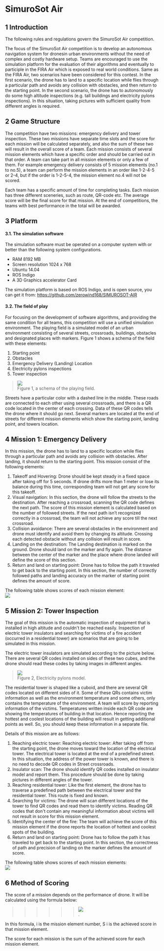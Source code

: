 # SimuroSot Air

## 1 Introduction
The following rules and regulations govern the SimuroSot Air competition.

The focus of the SimuroSot Air competition is to develop an autonomous navigation system for dronesin urban environments without the need of complex and costly hardware setup. Teams are encouraged to use the simulation platform for the evaluation of their algorithms and eventually to participle in the FIRA Air which is exposed to real world conditions. Same as the FIRA Air, two scenarios have been considered for this contest. In the first scenario, the drone has to land to a specific location while flies through a particular path and avoids any collision with obstacles, and then return to the starting point. In the second scenario, the drone has to autonomously do some high altitude inspections (e.g. tall buildings and electricity pylons inspections). In this situation, taking pictures with sufficient quality from different angles is required.

## 2 Game Structure
The competition have two missions: emergency delivery and tower inspection. These two missions have separate time slots and the score for each mission will be calculated separately, and also the sum of these two will result in the overall score of a team. Each mission consists of several mission elements which have a specific order and should be carried out in that order. A team can take part in all mission elements or only a few of them. For example emergency delivery consists of 5 mission elements (no.1 to no.5), a team can perform the mission elements in an order like 1-2-4-5 or 2-4, but if the order is 1-2-5-4, the mission element no.4 will not be scored.

Each team has a specific amount of time for completing tasks. Each mission has three different sceneries, such as route, QR-code etc. The average score will be the final score for that mission. At the end of competitions, the teams with best performance in the total will be awarded.

## 3 Platform
#### 3.1. The simulation software
The simulation software must be operated on a computer system with or better than the following system configurations.

- RAM 8192 MB
- Screen resolution 1024 x 768
- Ubuntu 14.04
- ROS Indigo
- A 3D Graphics accelerator Card

The simulation platform is based on ROS Indigo, and is open source, you can get it from:
https://github.com/zerowind168/SIMUROSOT-AIR

#### 3.2. The field of play
For focusing on the development of software algorithms, and providing the same condition for all teams, this competition will use a unified simulation environment. The playing field is a simulated model of an urban environment consisting of several streets, crossroads, buildings, obstacles and designated places with markers. Figure 1 shows a schema of the field with these elements:

1. Starting point
2. Obstacles
3. Emergency Delivery (Landing) Location
4. Electricity pylons inspections
5. Tower inspection

>![](image/3_1.png)  
>Figure 1, a schema of the playing field.


Streets have a particular color with a dashed line in the middle. These roads are connected to each
other using several crossroads, and there is a QR code located in the center of each crossing. Data of these QR
codes tells the drone where it should go next. Several markers are located at the end of streets for different
mission elements which show the starting point, landing point, and towers location.

## 4 Mission 1: Emergency Delivery
In this mission, the drone has to land to a specific location while flies through a particular path and avoids any collision with obstacles. After landing, it should return to the starting point. This mission consist of the following elements:

1. Takeoff and Hovering: Drone should be kept steady in a fixed space after taking off for 5 seconds. If drone drifts more than 1 meter or lose its balance during this time, corresponding team will not get any score for this takeoff.
2. Visual navigation:  In this section, the drone will follow the streets to the destination. After reaching a crossroad, scanning the QR code defines the next path. The score of this mission element is calculated based on the number of followed streets. If the next path isn’t recognized correctly in a crossroad, the team will not achieve any score till the next crossroad.
3. Collision avoidance:  There are several obstacles in the environment and drone must identify and avoid them by changing its altitude. Crossing each detected obstacle without any collision will result in score.
4. Landing on the destination:  The Landing destination is marked on the ground. Drone should land on the marker and fly again. The distance between the center of the marker and the place where drone landed will define the score of this section.
5. Return and land on starting point: Drone has to follow the path it traveled to get back to the starting point. In this section, the number of correctly followed paths and landing accuracy on the marker of starting point defines the amount of score.

The following table shows scores of each mission element:  
![](image/simurosot_air_table1.png)  

## 5 Mission 2: Tower Inspection
The goal of this mission is the automatic inspection of equipment that is installed in high altitude and couldn't be reached easily. Inspection of electric tower insulators and searching for victims of a fire accident (occurred in a residential tower) are scenarios that are going to be simulated in this mission.

The electric tower insulators are simulated according to the picture below. There are several QR codes installed on sides of these two cubes, and the drone should read these codes by taking images in different angles.

>![](image/3_2.png)  
>Figure 2, Electricity pylons model.

The residential tower is shaped like a cuboid, and there are several QR codes located on different sides of it. Some of these QRs contains victim information as well as the environment temperature and some others, only contains the temperature of the environment. A team will score by reporting information of the victims. Temperatures written inside each QR code are showing the temperatures of building in that location. Hence reporting the hottest and coolest locations of the building will result in getting additional points as well. So, you should keep these information in a separate file.

Details of this mission are as follows:

1. Reaching electric tower: Reaching electric tower: After taking off from the starting point, the drone moves toward the location of the electrical tower. The electrical tower is located at the end of a predefined street. In this situation, the address of the power tower is known, and there is no need to decode QR codes in Street crossroads.
2. Insulator scan: The drone should identify QR codes installed on insulator model and report them. This procedure should be done by taking pictures in different angles of the tower.
3. Reaching residential tower: Like the first element, the drone has to traverse a predefined path between the electrical tower and the residential tower. This route is fixed and known.
4. Searching for victims: The drone will scan different locations of the tower to find QR codes and read
them to identify victims. Reading QR codes that don't contain any meaningful information about victims will not
result in score for this mission element.
5. Identifying the center of the fire: The team will achieve the score of this mission element if the drone reports the location of hottest and coolest spots of the building.
6. Return and land on starting point: Drone has to follow the path it has traveled to get back to the starting point. In this section, the correctness of path and precision of landing on the marker defines the amount of score.

The following table shows scores of each mission elements:  
![](image/simurosot_air_table2.png)  

## 6 Method of Scoring
The score of a mission depends on the performance of drone. It will be calculated using the formula below:

>>>>>>![](image/3_3.png)   
.

In this formula, i is the mission element number, S i is the achieved score in that mission element.

The score for each mission is the sum of the achieved score for each mission element.
